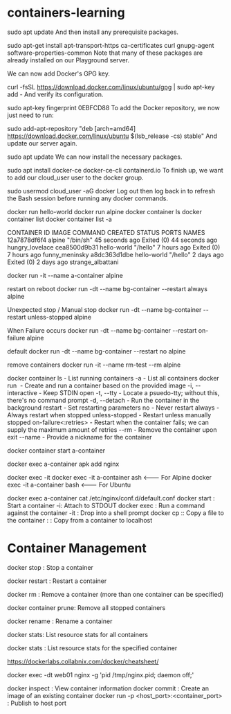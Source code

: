 # containers-learning

sudo apt update
And then install any prerequisite packages.

sudo apt-get install apt-transport-https ca-certificates curl gnupg-agent software-properties-common
Note that many of these packages are already installed on our Playground server.

We can now add Docker's GPG key.

curl -fsSL https://download.docker.com/linux/ubuntu/gpg | sudo apt-key add -
And verify its configuration.

sudo apt-key fingerprint 0EBFCD88
To add the Docker repository, we now just need to run:

sudo add-apt-repository  "deb [arch=amd64] https://download.docker.com/linux/ubuntu $(lsb_release -cs) stable"
And update our server again.

sudo apt update
We can now install the necessary packages.

sudo apt install docker-ce docker-ce-cli containerd.io
To finish up, we want to add our cloud_user user to the docker group.

sudo usermod cloud_user -aG docker
Log out then log back in to refresh the Bash session before running any docker commands.



docker run hello-world
docker run alpine
docker container ls
docker container list
docker container list -a

CONTAINER ID   IMAGE         COMMAND     CREATED          STATUS                      PORTS     NAMES
12a7878df6f4   alpine        "/bin/sh"   45 seconds ago   Exited (0) 44 seconds ago             hungry_lovelace
cea8500d9b31   hello-world   "/hello"    7 hours ago      Exited (0) 7 hours ago                funny_meninsky
a8dc363d1dbe   hello-world   "/hello"    2 days ago       Exited (0) 2 days ago                 strange_albattani


docker run -it --name a-container alpine

restart on reboot
docker run -dt --name bg-container --restart always alpine

Unexpected stop / Manual stop
docker run -dt --name bg-container --restart unless-stopped alpine

When Failure occurs
docker run -dt --name bg-container --restart on-failure alpine

default
docker run -dt --name bg-container --restart no alpine

remove containers
docker run -it --name rm-test --rm alpine


docker container ls - List running containers
-a - List all containers
docker run <image> - Create and run a container based on the provided image
-i, --interactive - Keep STDIN open
-t, --tty - Locate a psuedo-tty; without this, there's no command prompt
-d, --detach - Run the container in the background
restart <value> - Set restarting parameters
no - Never restart
always - Always restart when stopped
unless-stopped - Restart unless manually stopped
on-failure<:retries> - Restart when the container fails; we can supply the maximum amount of retries
--rm - Remove the container upon exit
--name <name> - Provide a nickname for the container


docker container start a-container

docker exec a-container apk add nginx

docker exec -it <container> <shell>
docker exec -it a-container ash      <--- For Alpine
docker exec -it a-container bash      <--- For Ubuntu

docker exec a-container cat /etc/nginx/conf.d/default.conf
docker start <container>: Start a container
-i: Attach to STDOUT
docker exec <container> <command>: Run a command against the container
-it <container> <shell>: Drop into a shell prompt
docker cp <source> <container>:<destination>: Copy a file to the container
<container>:<source> <destination>: Copy from a container to localhost

# Container Management 
docker stop <container>: Stop a container

docker restart <container>: Restart a container

docker rm <container>: Remove a container (more than one container can be specified)

docker container prune: Remove all stopped containers

docker rename <container> <new-name>: Rename a container

docker stats: List resource stats for all containers

docker stats <container>: List resource stats for the specified container


https://dockerlabs.collabnix.com/docker/cheatsheet/ 


docker exec -dt web01 nginx -g 'pid /tmp/nginx.pid; daemon off;'

docker inspect <container>: View container information
docker commit <container> <image-name>: Create an image of an existing container
docker run -p <host_port>:<container_port> <container>: Publish to host port




